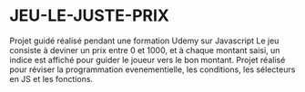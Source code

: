 # JEU-LE-JUSTE-PRIX
Projet guidé réalisé pendant une formation Udemy sur Javascript
Le jeu consiste à deviner un prix entre 0 et 1000, et à chaque montant saisi, un indice est affiché pour guider le joueur vers le bon montant. 
Projet réalisé pour réviser la programmation evenementielle, les conditions, les sélecteurs en JS et les fonctions. 
